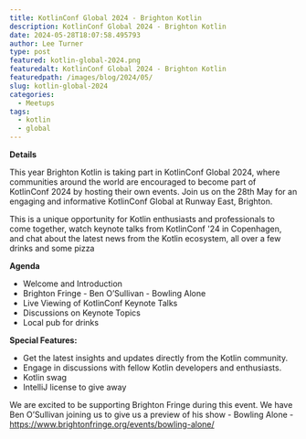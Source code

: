 ```yaml
---
title: KotlinConf Global 2024 - Brighton Kotlin
description: KotlinConf Global 2024 - Brighton Kotlin
date: 2024-05-28T18:07:58.495793
author: Lee Turner
type: post
featured: kotlin-global-2024.png
featuredalt: KotlinConf Global 2024 - Brighton Kotlin
featuredpath: /images/blog/2024/05/
slug: kotlin-global-2024
categories:
  - Meetups
tags:
  - kotlin
  - global
---
```


**Details**

This year Brighton Kotlin is taking part in KotlinConf Global 2024, where communities around the world are encouraged to
become part of KotlinConf 2024 by hosting their own events. Join us on the 28th May for an engaging and informative
KotlinConf Global at Runway East, Brighton.

This is a unique opportunity for Kotlin enthusiasts and professionals to come together, watch keynote talks from
KotlinConf '24 in Copenhagen, and chat about the latest news from the Kotlin ecosystem, all over a few drinks and some
pizza

**Agenda**

* Welcome and Introduction
* Brighton Fringe - Ben O’Sullivan - Bowling Alone
* Live Viewing of KotlinConf Keynote Talks
* Discussions on Keynote Topics
* Local pub for drinks

**Special Features:**

* Get the latest insights and updates directly from the Kotlin community.
* Engage in discussions with fellow Kotlin developers and enthusiasts.
* Kotlin swag
* IntelliJ license to give away

We are excited to be supporting Brighton Fringe during this event. We have Ben O’Sullivan joining us to give us a
preview of his show - Bowling Alone - https://www.brightonfringe.org/events/bowling-alone/
